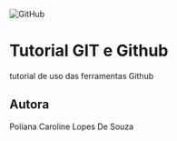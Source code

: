 ![GitHub](https://img.shields.io/github/license/polianacaroline/gitegithub)
# Tutorial GIT e Github
tutorial de uso das ferramentas Github
## Autora
Poliana Caroline Lopes De Souza
